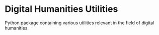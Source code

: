 # Digital Humanities Utilities

Python package containing various utilities relevant in the field of digital humanities.